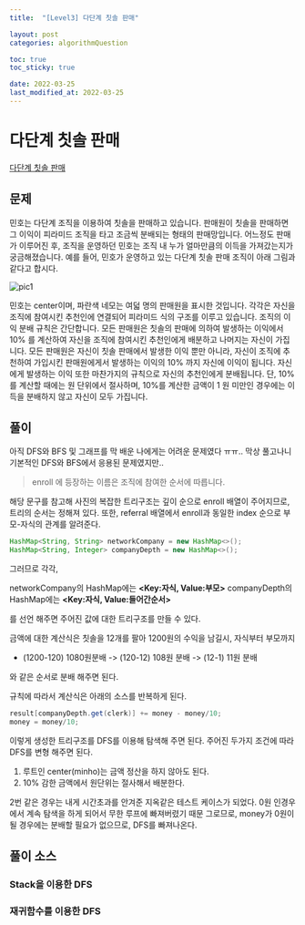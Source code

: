 ```yaml
---
title:  "[Level3] 다단계 칫솔 판매"

layout: post
categories: algorithmQuestion

toc: true
toc_sticky: true

date: 2022-03-25
last_modified_at: 2022-03-25
---
```


# 다단계 칫솔 판매

[다단계 칫솔 판매](https://programmers.co.kr/learn/courses/30/lessons/77486)

## 문제

민호는 다단계 조직을 이용하여 칫솔을 판매하고 있습니다. 판매원이 칫솔을 판매하면 그 이익이 피라미드 조직을 타고 조금씩 분배되는 형태의 판매망입니다. 어느정도 판매가 이루어진 후, 조직을 운영하던 민호는 조직 내 누가 얼마만큼의 이득을 가져갔는지가 궁금해졌습니다. 예를 들어, 민호가 운영하고 있는 다단계 칫솔 판매 조직이 아래 그림과 같다고 합시다.

![pic1]({{site.url}}/public/image/2022/2022-03-25/pic1.png)

민호는 center이며, 파란색 네모는 여덟 명의 판매원을 표시한 것입니다. 각각은 자신을 조직에 참여시킨 추천인에 연결되어 피라미드 식의 구조를 이루고 있습니다. 조직의 이익 분배 규칙은 간단합니다. 모든 판매원은 칫솔의 판매에 의하여 발생하는 이익에서 10% 를 계산하여 자신을 조직에 참여시킨 추천인에게 배분하고 나머지는 자신이 가집니다. 모든 판매원은 자신이 칫솔 판매에서 발생한 이익 뿐만 아니라, 자신이 조직에 추천하여 가입시킨 판매원에게서 발생하는 이익의 10% 까지 자신에 이익이 됩니다. 자신에게 발생하는 이익 또한 마찬가지의 규칙으로 자신의 추천인에게 분배됩니다. 단, 10% 를 계산할 때에는 원 단위에서 절사하며, 10%를 계산한 금액이 1 원 미만인 경우에는 이득을 분배하지 않고 자신이 모두 가집니다.

## 풀이

아직 DFS와 BFS 및 그래프를 막 배운 나에게는 어려운 문제였다 ㅠㅠ.. 막상 풀고나니 기본적인 DFS와 BFS에서 응용된 문제였지만..

> enroll 에 등장하는 이름은 조직에 참여한 순서에 따릅니다.

해당 문구를 참고해 사진의 복잡한 트리구조는 깊이 순으로  enroll 배열이 주어지므로, 트리의 순서는 정해져 있다.
또한, referral 배열에서 enroll과 동일한 index 순으로 부모-자식의 관계를 알려준다.

```java
HashMap<String, String> networkCompany = new HashMap<>();
HashMap<String, Integer> companyDepth = new HashMap<>();
```

그러므로 각각,

networkCompany의 HashMap에는 **<Key:자식, Value:부모>**
companyDepth의 HashMap에는 **<Key:자식, Value:들어간순서>**

를 선언 해주면 주어진 값에 대한 트리구조를 만들 수 있다.

금액에 대한 계산식은 칫솔을 12개를 팔아 1200원의 수익을 남길시, 자식부터 부모까지

- (1200-120) 1080원분배 -> (120-12) 108원 분배 -> (12-1) 11원 분배

와 같은 순서로 분배 해주면 된다.

규칙에 따라서 계산식은 아래의 소스를 반복하게 된다.

```java
result[companyDepth.get(clerk)] += money - money/10;
money = money/10;
```

이렇게 생성한 트리구조를 DFS를 이용해 탐색해 주면 된다. 주어진 두가지 조건에 따라
DFS를 변형 해주면 된다.

1. 루트인 center(minho)는 금액 정산을 하지 않아도 된다.
2. 10% 감한 금액에서 원단위는 절사해서 배분한다.

2번 같은 경우는 내게 시간초과를 안겨준 지옥같은 테스트 케이스가 되었다. 0원 인경우에서 계속 탐색을 하게 되어서
무한 루프에 빠져버렸기 때문 그로므로, money가 0원이 될 경우에는 분배할 필요가 없으므로, DFS를 빠져나온다.

## 풀이 소스

### Stack을 이용한 DFS

<script src="https://gist.github.com/dh37789/c8fbd549ee80a12c797018597065750b.js"></script>

### 재귀함수를 이용한 DFS

<script src="https://gist.github.com/dh37789/d57a2b3951274b94f285ce8323bffa5b.js"></script>





